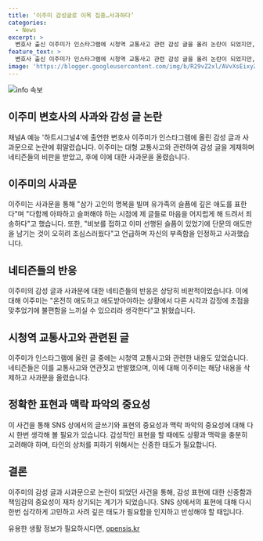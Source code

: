 ```yaml
---
title: ‘이주미 감성글로 이목 집중…사과하다’
categories:
  - News
excerpt: >
  변호사 출신 이주미가 인스타그램에 시청역 교통사고 관련 감성 글을 올려 논란이 되었지만, 네티즌의 비판에 사과했다. 그녀는 자신의 감성글이 잘못된 시기에 올라갔다며 실수를 인정하고, 타인의 상처를 어떻게 줄 수 있는지 반성한다는 내용의 글을 게재했다. 또한, 네티즌의 의견을 존중하고 사과의 마음을 전하며, 앞으로는 신중히 행동하겠다는 뜻을 밝혔다. 최근 시청역 교통사고로 사망자와 부상자가 발생한 상황에서 이주미의 감성글은 논란을 일으켰으나, 그녀의 사과와 반성은 평화로운 해결을 모색하고 있다.
feature_text: >
  변호사 출신 이주미가 인스타그램에 시청역 교통사고 관련 감성 글을 올려 논란이 되었지만, 네티즌의 비판에 사과했다. 그녀는 자신의 감성글이 잘못된 시기에 올라갔다며 실수를 인정하고, 타인의 상처를 어떻게 줄 수 있는지 반성한다는 내용의 글을 게재했다. 또한, 네티즌의 의견을 존중하고 사과의 마음을 전하며, 앞으로는 신중히 행동하겠다는 뜻을 밝혔다. 최근 시청역 교통사고로 사망자와 부상자가 발생한 상황에서 이주미의 감성글은 논란을 일으켰으나, 그녀의 사과와 반성은 평화로운 해결을 모색하고 있다.
image: 'https://blogger.googleusercontent.com/img/b/R29vZ2xl/AVvXsEixyZcFfHzMRdzZMjFBmAUKJYCLCGyLL1o632UiGVXcaFdKo_bkvkuCioo0uUKlGfBVcT3P84aROyZIXSBEx3Aw5nCQ3pTgDom1WDC4m8eifvWiAmWEEVb4x6G_l8C0QH225ldMjyaFvpxGEBGNO37VmDTDMHGhJPq73UglMfDca1-0aw/s1600/blogspot.png'
---
```


<p><img src="https://blogger.googleusercontent.com/img/b/R29vZ2xl/AVvXsEixyZcFfHzMRdzZMjFBmAUKJYCLCGyLL1o632UiGVXcaFdKo_bkvkuCioo0uUKlGfBVcT3P84aROyZIXSBEx3Aw5nCQ3pTgDom1WDC4m8eifvWiAmWEEVb4x6G_l8C0QH225ldMjyaFvpxGEBGNO37VmDTDMHGhJPq73UglMfDca1-0aw/s1600/blogspot.png" alt="info 속보" /></p>

<h2 data-ke-size="size26">이주미 변호사의 사과와 감성 글 논란</h2>

<p data-ke-size="size16">채널A 예능 '하트시그널4'에 출연한 변호사 이주미가 인스타그램에 올린 감성 글과 사과문으로 논란에 휘말렸습니다. 이주미는 대형 교통사고와 관련하여 감성 글을 게재하며 네티즌들의 비판을 받았고, 후에 이에 대한 사과문을 올렸습니다.</p>

<h2 data-ke-size="size26">이주미의 사과문</h2>

<p data-ke-size="size16">이주미는 사과문을 통해 "삼가 고인의 명복을 빌며 유가족의 슬픔에 깊은 애도를 표한다"며 "다함께 아파하고 슬퍼해야 하는 시점에 제 글들로 마음을 어지럽게 해 드려서 죄송하다"고 했습니다. 또한, "비보를 접하고 이미 선행된 슬픔이 있었기에 단문의 애도만을 남기는 것이 오히려 조심스러웠다"고 언급하며 자신의 부족함을 인정하고 사과했습니다.</p>

<h2 data-ke-size="size26">네티즌들의 반응</h2>

<p data-ke-size="size16">이주미의 감성 글과 사과문에 대한 네티즌들의 반응은 상당히 비판적이었습니다. 이에 대해 이주미는 "온전히 애도하고 애도받아야하는 상황에서 다른 시각과 감정에 초점을 맞추었기에 불편함을 느끼실 수 있으리라 생각한다"고 밝혔습니다.</p>

<h2 data-ke-size="size26">시청역 교통사고와 관련된 글</h2>

<p data-ke-size="size16">이주미가 인스타그램에 올린 글 중에는 시청역 교통사고와 관련한 내용도 있었습니다. 네티즌들은 이를 교통사고와 연관짓고 반발했으며, 이에 대해 이주미는 해당 내용을 삭제하고 사과문을 올렸습니다.</p>

<h2 data-ke-size="size26">정확한 표현과 맥락 파악의 중요성</h2>

<p data-ke-size="size16">이 사건을 통해 SNS 상에서의 글쓰기와 표현의 중요성과 맥락 파악의 중요성에 대해 다시 한번 생각해 볼 필요가 있습니다. 감성적인 표현을 할 때에도 상황과 맥락을 충분히 고려해야 하며, 타인의 상처를 피하기 위해서는 신중한 태도가 필요합니다.</p>

<h2 data-ke-size="size26">결론</h2>

<p data-ke-size="size16">이주미의 감성 글과 사과문으로 논란이 되었던 사건을 통해, 감성 표현에 대한 신중함과 책임감의 중요성이 재차 상기되는 계기가 되었습니다. SNS 상에서의 표현에 대해 다시 한번 심각하게 고민하고 사려 깊은 태도가 필요함을 인지하고 반성해야 할 때입니다.</p>
유용한 생활 정보가 필요하시다면, <a href="https://opensis.kr" rel="dofollow">opensis.kr</a>


